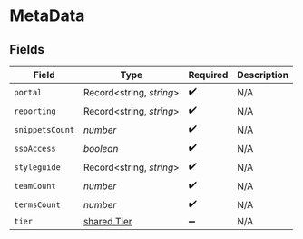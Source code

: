# MetaData


## Fields

| Field                                             | Type                                              | Required                                          | Description                                       |
| ------------------------------------------------- | ------------------------------------------------- | ------------------------------------------------- | ------------------------------------------------- |
| `portal`                                          | Record<string, *string*>                          | :heavy_check_mark:                                | N/A                                               |
| `reporting`                                       | Record<string, *string*>                          | :heavy_check_mark:                                | N/A                                               |
| `snippetsCount`                                   | *number*                                          | :heavy_check_mark:                                | N/A                                               |
| `ssoAccess`                                       | *boolean*                                         | :heavy_check_mark:                                | N/A                                               |
| `styleguide`                                      | Record<string, *string*>                          | :heavy_check_mark:                                | N/A                                               |
| `teamCount`                                       | *number*                                          | :heavy_check_mark:                                | N/A                                               |
| `termsCount`                                      | *number*                                          | :heavy_check_mark:                                | N/A                                               |
| `tier`                                            | [shared.Tier](../../../sdk/models/shared/tier.md) | :heavy_minus_sign:                                | N/A                                               |
